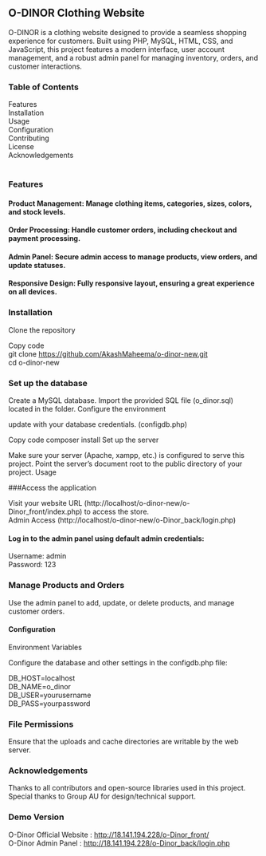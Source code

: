 ## O-DINOR Clothing Website
O-DINOR is a clothing website designed to provide a seamless shopping experience for customers. Built using PHP, MySQL, HTML, CSS, and JavaScript, this project features a modern interface, user account management, and a robust admin panel for managing inventory, orders, and customer interactions.

### Table of Contents
Features
<br>
Installation<br>
Usage<br>
Configuration<br>
Contributing<br>
License<br>
Acknowledgements<br><br>

### Features<br>

#### Product Management: Manage clothing items, categories, sizes, colors, and stock levels.
#### Order Processing: Handle customer orders, including checkout and payment processing.
#### Admin Panel: Secure admin access to manage products, view orders, and update statuses.
#### Responsive Design: Fully responsive layout, ensuring a great experience on all devices.<br>

### Installation

Clone the repository

Copy code<br>
git clone https://github.com/AkashMaheema/o-dinor-new.git<br>
cd o-dinor-new<br>

### Set up the database

Create a MySQL database.
Import the provided SQL file (o_dinor.sql) located in the folder.
Configure the environment

update with your database credentials.
(configdb.php)

Copy code
composer install
Set up the server

Make sure your server (Apache, xampp, etc.) is configured to serve this project.
Point the server’s document root to the public directory of your project.
Usage

###Access the application

Visit your website URL (http://localhost/o-dinor-new/o-Dinor_front/index.php) to access the store.<br>
Admin Access (http://localhost/o-dinor-new/o-Dinor_back/login.php)<br>

#### Log in to the admin panel using default admin credentials:
Username: admin<br>
Password: 123<br>

### Manage Products and Orders

Use the admin panel to add, update, or delete products, and manage customer orders.<br>

#### Configuration
Environment Variables

Configure the database and other settings in the configdb.php file:<br>

DB_HOST=localhost<br>
DB_NAME=o_dinor<br>
DB_USER=yourusername<br>
DB_PASS=yourpassword<br>

### File Permissions

Ensure that the uploads and cache directories are writable by the web server.

### Acknowledgements
Thanks to all contributors and open-source libraries used in this project.<br>
Special thanks to Group AU for design/technical support.<br>

### Demo Version 
O-Dinor Official Website : http://18.141.194.228/o-Dinor_front/
<br>
O-Dinor Admin Panel : http://18.141.194.228/o-Dinor_back/login.php
